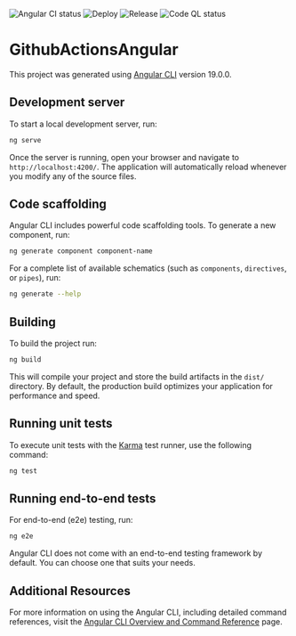 ![Angular CI status](https://github.com/igor-h/github-actions-angular/actions/workflows/angular.yml/badge.svg)
![Deploy](https://github.com/igor-h/github-actions-angular/actions/workflows/deploy.yml/badge.svg)
![Release](https://github.com/igor-h/github-actions-angular/actions/workflows/release.yml/badge.svg)
![Code QL status](https://github.com/igor-h/github-actions-angular/actions/workflows/codeql.yml/badge.svg)


# GithubActionsAngular

This project was generated using [Angular CLI](https://github.com/angular/angular-cli) version 19.0.0.


## Development server

To start a local development server, run:

```bash
ng serve
```

Once the server is running, open your browser and navigate to `http://localhost:4200/`. The application will automatically reload whenever you modify any of the source files.

## Code scaffolding

Angular CLI includes powerful code scaffolding tools. To generate a new component, run:

```bash
ng generate component component-name
```

For a complete list of available schematics (such as `components`, `directives`, or `pipes`), run:

```bash
ng generate --help
```

## Building

To build the project run:

```bash
ng build
```

This will compile your project and store the build artifacts in the `dist/` directory. By default, the production build optimizes your application for performance and speed.

## Running unit tests

To execute unit tests with the [Karma](https://karma-runner.github.io) test runner, use the following command:

```bash
ng test
```

## Running end-to-end tests

For end-to-end (e2e) testing, run:

```bash
ng e2e
```

Angular CLI does not come with an end-to-end testing framework by default. You can choose one that suits your needs.

## Additional Resources

For more information on using the Angular CLI, including detailed command references, visit the [Angular CLI Overview and Command Reference](https://angular.dev/tools/cli) page.
